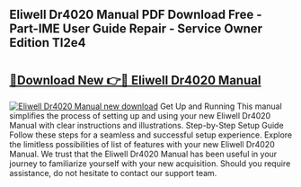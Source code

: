 ## Eliwell Dr4020 Manual PDF Download Free - Part-IME User Guide Repair - Service Owner Edition TI2e4

# <h2><a href="http://bc3416.oget.top/?id=Eliwell+Dr4020+Manual">🔗Download New 👉🔴 Eliwell Dr4020 Manual</a></h2>

[![Eliwell Dr4020 Manual new download](https://i.imgur.com/5g1atiW.png)](http://bc3416.oget.top/?id=Eliwell+Dr4020+Manual)
Get Up and Running This manual simplifies the process of setting up and using your new Eliwell Dr4020 Manual with clear instructions and illustrations. Step-by-Step Setup Guide Follow these steps for a seamless and successful setup experience. Explore the limitless possibilities of list of features with your new Eliwell Dr4020 Manual. We trust that the Eliwell Dr4020 Manual has been useful in your journey to familiarize yourself with your new acquisition. Should you require assistance, do not hesitate to contact our support team.
